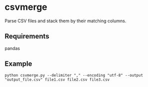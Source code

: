 # csvmerge
Parse CSV files and stack them by their matching columns.

## Requirements
pandas 

## Example
```
python csvmerge.py --delimiter "," --encoding "utf-8" --output "output_file.csv" file1.csv file2.csv file3.csv
```

